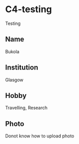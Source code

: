 # C4-testing
Testing 
## Name
Bukola
## Institution
Glasgow
## Hobby
Travelling, Research 
## Photo
Donot know how to upload photo 
